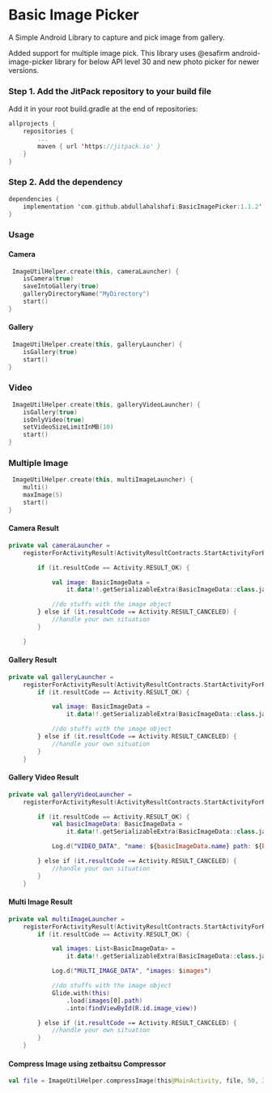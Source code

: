 # Basic Image Picker

A Simple Android Library to capture and pick image from gallery.

Added support for multiple image pick. This library uses @esafirm android-image-picker library for
below API level 30 and new photo picker for newer versions.

### Step 1. Add the JitPack repository to your build file

Add it in your root build.gradle at the end of repositories:

```Kotlin
allprojects {
    repositories {
        ...
        maven { url 'https://jitpack.io' }
    }
}
```

### Step 2. Add the dependency

```Kotlin
dependencies {
    implementation 'com.github.abdullahalshafi:BasicImagePicker:1.1.2'
}
```

### Usage

#### Camera

```kotlin
 ImageUtilHelper.create(this, cameraLauncher) {
    isCamera(true)
    saveIntoGallery(true)
    galleryDirectoryName("MyDirectory")
    start()
}
```

#### Gallery

```kotlin
 ImageUtilHelper.create(this, galleryLauncher) {
    isGallery(true)
    start()
}
```

### Video

```Kotlin
 ImageUtilHelper.create(this, galleryVideoLauncher) {
    isGallery(true)
    isOnlyVideo(true)
    setVideoSizeLimitInMB(10)
    start()
}
```

### Multiple Image

```Kotlin
 ImageUtilHelper.create(this, multiImageLauncher) {
    multi()
    maxImage(5)
    start()
}
```

#### Camera Result

```kotlin
private val cameraLauncher =
    registerForActivityResult(ActivityResultContracts.StartActivityForResult()) {

        if (it.resultCode == Activity.RESULT_OK) {

            val image: BasicImageData =
                it.data!!.getSerializableExtra(BasicImageData::class.java.simpleName) as BasicImageData

            //do stuffs with the image object
        } else if (it.resultCode == Activity.RESULT_CANCELED) {
            //handle your own situation
        }

    }
```

#### Gallery Result

```kotlin
private val galleryLauncher =
    registerForActivityResult(ActivityResultContracts.StartActivityForResult()) {
        if (it.resultCode == Activity.RESULT_OK) {

            val image: BasicImageData =
                it.data!!.getSerializableExtra(BasicImageData::class.java.simpleName) as BasicImageData

            //do stuffs with the image object
        } else if (it.resultCode == Activity.RESULT_CANCELED) {
            //handle your own situation
        }
    }
```

#### Gallery Video Result

```kotlin
private val galleryVideoLauncher =
    registerForActivityResult(ActivityResultContracts.StartActivityForResult()) {

        if (it.resultCode == Activity.RESULT_OK) {
            val basicImageData: BasicImageData =
                it.data!!.getSerializableExtra(BasicImageData::class.java.simpleName) as BasicImageData

            Log.d("VIDEO_DATA", "name: ${basicImageData.name} path: ${basicImageData.path}")

        } else if (it.resultCode == Activity.RESULT_CANCELED) {
            //handle your own situation
        }
    }
```

#### Multi Image Result

```kotlin
private val multiImageLauncher =
    registerForActivityResult(ActivityResultContracts.StartActivityForResult()) {
        if (it.resultCode == Activity.RESULT_OK) {

            val images: List<BasicImageData> =
                it.data!!.getSerializableExtra(BasicImageData::class.java.simpleName) as List<BasicImageData>

            Log.d("MULTI_IMAGE_DATA", "images: $images")

            //do stuffs with the image object
            Glide.with(this)
                .load(images[0].path)
                .into(findViewById(R.id.image_view))

        } else if (it.resultCode == Activity.RESULT_CANCELED) {
            //handle your own situation
        }
    }
```

#### Compress Image using zetbaitsu Compressor

```kotlin
val file = ImageUtilHelper.compressImage(this@MainActivity, file, 50, 300, 300)
```


